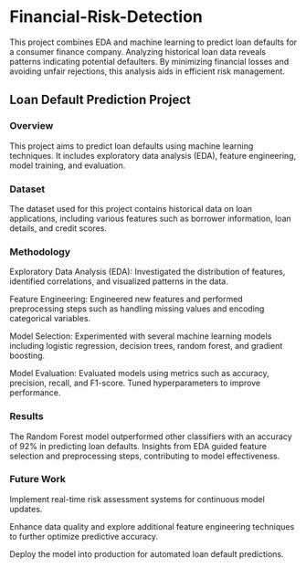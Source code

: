 # Financial-Risk-Detection

This project combines EDA and machine learning to predict loan defaults for a consumer finance company. Analyzing historical loan data reveals patterns indicating potential defaulters. By minimizing financial losses and avoiding unfair rejections, this analysis aids in efficient risk management.

## Loan Default Prediction Project

### Overview

This project aims to predict loan defaults using machine learning techniques. It includes exploratory data analysis (EDA), feature engineering, model training, and evaluation.

### Dataset

The dataset used for this project contains historical data on loan applications, including various features such as borrower information, loan details, and credit scores.

### Methodology

Exploratory Data Analysis (EDA): Investigated the distribution of features, identified correlations, and visualized patterns in the data.

Feature Engineering: Engineered new features and performed preprocessing steps such as handling missing values and encoding categorical variables.

Model Selection: Experimented with several machine learning models including logistic regression, decision trees, random forest, and gradient boosting.

Model Evaluation: Evaluated models using metrics such as accuracy, precision, recall, and F1-score. Tuned hyperparameters to improve performance.

### Results

The Random Forest model outperformed other classifiers with an accuracy of 92% in predicting loan defaults. Insights from EDA guided feature selection and preprocessing steps, contributing to model effectiveness.

### Future Work

Implement real-time risk assessment systems for continuous model updates.

Enhance data quality and explore additional feature engineering techniques to further optimize predictive accuracy.

Deploy the model into production for automated loan default predictions.
